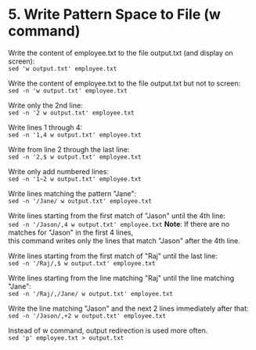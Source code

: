 # 5. Write Pattern Space to File (w command)

Write the content of employee.txt to the file output.txt (and display on screen):  
`sed 'w output.txt' employee.txt`

Write the content of employee.txt to the file output.txt but not to screen:  
`sed -n 'w output.txt' employee.txt`

Write only the 2nd line:  
`sed -n '2 w output.txt' employee.txt`

Write lines 1 through 4:  
`sed -n '1,4 w output.txt' employee.txt`

Write from line 2 through the last line:  
`sed -n '2,$ w output.txt' employee.txt`

Write only add numbered lines:  
`sed -n '1~2 w output.txt' employee.txt`

Write lines matching the pattern "Jane":  
`sed -n '/Jane/ w output.txt' employee.txt`

Write lines starting from the first match of "Jason" until the 4th line:  
`sed -n '/Jason/,4 w output.txt' employee.txt`
**Note**: If there are no matches for "Jason" in the first 4 lines,  
this command writes only the lines that match "Jason" after the 4th line.

Write lines starting from the first match of "Raj" until the last line:  
`sed -n '/Raj/,$ w output.txt' employee.txt`

Write lines starting from the line matching "Raj" until the line matching "Jane":  
`sed -n '/Raj/,/Jane/ w output.txt' employee.txt`

Write the line matching "Jason" and the next 2 lines immediately after that:  
`sed -n '/Jason/,+2 w output.txt' employee.txt`

Instead of w command, output redirection is used more often.  
`sed 'p' employee.txt > output.txt`
